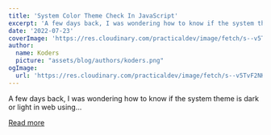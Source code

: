 ```yaml
---
title: 'System Color Theme Check In JavaScript'
excerpt: 'A few days back, I was wondering how to know if the system theme is dark or light in web using...'
date: '2022-07-23'
coverImage: 'https://res.cloudinary.com/practicaldev/image/fetch/s--v5TvF2NK--/c_imagga_scale,f_auto,fl_progressive,h_420,q_auto,w_1000/https://dev-to-uploads.s3.amazonaws.com/uploads/articles/syekkr7llse4m9avf53q.png'
author:
  name: Koders
  picture: "assets/blog/authors/koders.png"
ogImage:
  url: 'https://res.cloudinary.com/practicaldev/image/fetch/s--v5TvF2NK--/c_imagga_scale,f_auto,fl_progressive,h_420,q_auto,w_1000/https://dev-to-uploads.s3.amazonaws.com/uploads/articles/syekkr7llse4m9avf53q.png'
---
```


A few days back, I was wondering how to know if the system theme is dark or light in web using...

[Read more](https://dev.to/bibekkakati/system-color-theme-check-in-javascript-1la9)
